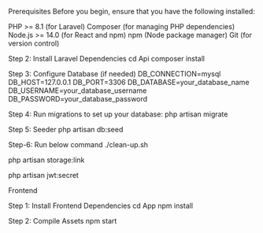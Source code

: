 Prerequisites
Before you begin, ensure that you have the following installed:

PHP >= 8.1 (for Laravel)
Composer (for managing PHP dependencies)
Node.js >= 14.0 (for React and npm)
npm (Node package manager)
Git (for version control)

Step 2: Install Laravel Dependencies
cd Api
composer install

Step 3: Configure Database (if needed)
DB_CONNECTION=mysql
DB_HOST=127.0.0.1
DB_PORT=3306
DB_DATABASE=your_database_name
DB_USERNAME=your_database_username
DB_PASSWORD=your_database_password

Step 4: Run migrations to set up your database:
php artisan migrate

Step 5: Seeder
php artisan db:seed

Step-6: Run below command
./clean-up.sh

php artisan storage:link

php artisan jwt:secret



Frontend

Step 1: Install Frontend Dependencies
cd App
npm install

Step 2: Compile Assets
npm start
